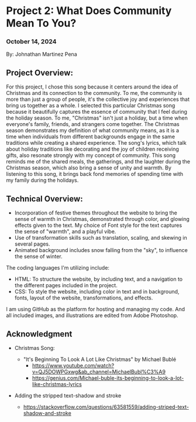 # Project 2: What Does Community Mean To You?

### October 14, 2024
By: Johnathan Martinez Pena


## Project Overview:

For this project, I chose this song because it centers around the idea of Christmas and its connection to the community. To me, the community is more than just a group of people, it's the collective joy and experiences that bring us together as a whole. I selected this particular Christmas song because it beautifully captures the essence of community that I feel during the holiday season. To me, "Christmas" isn't just a holiday, but a time when everyone's family, friends, and strangers come together. The Christmas season demonstrates my definition of what community means, as it is a time when individuals from different backgrounds engage in the same traditions while creating a shared experience. The song's lyrics, which talk about holiday traditions like decorating and the joy of children receiving gifts, also resonate strongly with my concept of community. This song reminds me of the shared meals, the gatherings, and the laughter during the Christmas season, which also bring a sense of unity and warmth. By listening to this song, it brings back fond memories of spending time with my family during the holidays.

## Technical Overview:

- Incorporation of festive themes throughout the website to bring the sense of warmth in Christmas, demonstrated through color, and glowing effects given to the text. My choice of Font style for the text captures the sense of "warmth", and a playful vibe.
- Use of transformation skills such as translation, scaling, and skewing in several pages.
- Animated background includes snow falling from the "sky", to influence the sense of winter. 

The coding languages I'm utilizing include: 
- HTML: To structure the website, by including text, and a navigation to the different pages included in the project. 
- CSS: To style the website, including color in text and in background, fonts, layout of the website, transformations, and effects. 

I am using GitHub as the platform for hosting and managing my code. And all included images, and illustrations are edited from Adobe Photoshop. 

## Acknowledgment
- Christmas Song: 
    - "It's Beginning To Look A Lot Like Christmas" by Michael Bublé 
         - https://www.youtube.com/watch?v=QJ5DOWPGxwg&ab_channel=MichaelBubl%C3%A9 
         - https://genius.com/Michael-buble-its-beginning-to-look-a-lot-like-christmas-lyrics 

- Adding the stripped text-shadow and stroke
    - https://stackoverflow.com/questions/63581559/adding-striped-text-shadow-and-stroke


